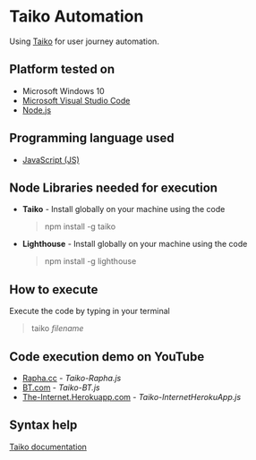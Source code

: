 # Taiko Automation

Using [Taiko](https://github.com/getgauge/taiko) for user journey automation.

## Platform tested on
* Microsoft Windows 10
* [Microsoft Visual Studio Code](https://code.visualstudio.com/Download)
* [Node.js](https://nodejs.org/en/download/)

## Programming language used
* [JavaScript (JS)](https://developer.mozilla.org/en-US/docs/Web/JavaScript)

## Node Libraries needed for execution
* **Taiko** - Install globally on your machine using the code
    > npm install -g taiko
* **Lighthouse** - Install globally on your machine using the code
    > npm install -g lighthouse

## How to execute
Execute the code by typing in your terminal
> taiko _filename_

## Code execution demo on YouTube
* [Rapha.cc](https://www.youtube.com/watch?v=0ErzwZyZDgY) - _Taiko-Rapha.js_
* [BT.com](https://www.youtube.com/watch?v=-orYOGBYRQc) - _Taiko-BT.js_
* [The-Internet.Herokuapp.com](https://www.youtube.com/watch?v=dp1PeXhXYI4) - _Taiko-InternetHerokuApp.js_

## Syntax help
[Taiko documentation](https://docs.taiko.dev/)